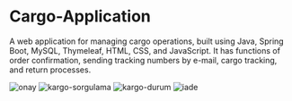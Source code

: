 # Cargo-Application
A web application for managing cargo operations, built using Java, Spring Boot, MySQL, Thymeleaf, HTML, CSS, and JavaScript. It has functions of order confirmation, sending tracking numbers by e-mail, cargo tracking, and return processes.

![onay](https://user-images.githubusercontent.com/60064079/179351760-e3da6ba1-b7f2-4270-8038-c578c94180d7.png)
![kargo-sorgulama](https://user-images.githubusercontent.com/60064079/179351762-222a5de6-a87f-4275-8075-ffe0725ab001.png)
![kargo-durum](https://user-images.githubusercontent.com/60064079/179351764-d2c2baf9-5d7c-425b-bef1-0294d1917bbc.png)
![iade](https://user-images.githubusercontent.com/60064079/179351767-5e6437d3-8fad-4098-8c2a-c213a7999814.png)


